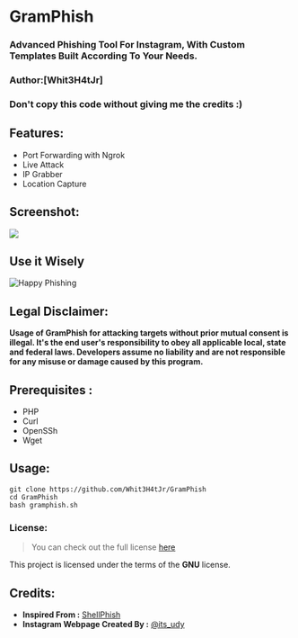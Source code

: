 # GramPhish 

### Advanced Phishing Tool For Instagram, With Custom Templates Built According To Your Needs. ###
### Author:[Whit3H4tJr]
### Don't copy this code without giving me the credits :) 
 

## Features:
- Port Forwarding with Ngrok
- Live Attack 
- IP Grabber
- Location Capture

## Screenshot:
   <p align="left">
   <img src="https://initiate.alphacoders.com/download/wallpaper/606501/images8/jpg/850206839047650.png"
   </p>

## Use it Wisely

<img src="https://www56.zippyshare.com/d/chvRah1I/24283/v-for-vendetta-anonymous-artwork-wallpaper-preview.png" alt="Happy Phishing" style="height: auto !important;width: auto !important;" ></a>

## Legal Disclaimer:

**Usage of GramPhish for attacking targets without prior mutual consent is illegal. It's the end user's responsibility to obey all applicable local, state and federal laws. Developers assume no liability and are not responsible for any misuse or damage caused by this program.** 

## Prerequisites :
- PHP
- Curl
- OpenSSh
- Wget

## Usage:
```
git clone https://github.com/Whit3H4tJr/GramPhish
cd GramPhish
bash gramphish.sh
```

### License: ###

>You can check out the full license [here](https://github.com/Rav3ncIaw/GramPhish/blob/master/LICENSE)

This project is licensed under the terms of the **GNU** license.

## Credits:
- **Inspired From :** <a href="https://github.com/thelinuxchoice/shellphish">ShellPhish</a>
- **Instagram Webpage Created By :** <a href=https://github.com/An0nUD4Y>@its_udy</a>
